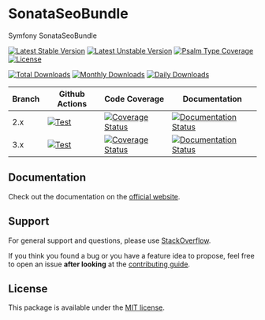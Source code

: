 <!--
DO NOT EDIT THIS FILE!

It's auto-generated by sonata-project/dev-kit package.
-->

# SonataSeoBundle

Symfony SonataSeoBundle

[![Latest Stable Version](https://poser.pugx.org/sonata-project/seo-bundle/v/stable)](https://packagist.org/packages/sonata-project/seo-bundle)
[![Latest Unstable Version](https://poser.pugx.org/sonata-project/seo-bundle/v/unstable)](https://packagist.org/packages/sonata-project/seo-bundle)
[![Psalm Type Coverage][shepherd_stable_badge]][shepherd_stable_link]
[![License](https://poser.pugx.org/sonata-project/seo-bundle/license)](https://packagist.org/packages/sonata-project/seo-bundle)

[![Total Downloads](https://poser.pugx.org/sonata-project/seo-bundle/downloads)](https://packagist.org/packages/sonata-project/seo-bundle)
[![Monthly Downloads](https://poser.pugx.org/sonata-project/seo-bundle/d/monthly)](https://packagist.org/packages/sonata-project/seo-bundle)
[![Daily Downloads](https://poser.pugx.org/sonata-project/seo-bundle/d/daily)](https://packagist.org/packages/sonata-project/seo-bundle)

Branch | Github Actions | Code Coverage | Documentation |
------ | -------------- | ------------- | ------------- |
2.x    | [![Test][test_stable_badge]][test_stable_link]     | [![Coverage Status][coverage_stable_badge]][coverage_stable_link]     | [![Documentation Status][documentation_stable_badge]][documentation_stable_link]     |
3.x | [![Test][test_unstable_badge]][test_unstable_link] | [![Coverage Status][coverage_unstable_badge]][coverage_unstable_link] | [![Documentation Status][documentation_unstable_badge]][documentation_unstable_link] |

## Documentation

Check out the documentation on the [official website](https://docs.sonata-project.org/projects/SonataSeoBundle).

## Support

For general support and questions, please use [StackOverflow](http://stackoverflow.com/questions/tagged/sonata).

If you think you found a bug or you have a feature idea to propose, feel free to open an issue
**after looking** at the [contributing guide](CONTRIBUTING.md).

## License

This package is available under the [MIT license](LICENSE).

[test_stable_badge]: https://github.com/sonata-project/SonataSeoBundle/workflows/Test/badge.svg?branch=2.x
[test_stable_link]: https://github.com/sonata-project/SonataSeoBundle/actions?query=workflow:test+branch:2.x
[test_unstable_badge]: https://github.com/sonata-project/SonataSeoBundle/workflows/Test/badge.svg?branch=3.x
[test_unstable_link]: https://github.com/sonata-project/SonataSeoBundle/actions?query=workflow:test+branch:3.x

[coverage_stable_badge]: https://codecov.io/gh/sonata-project/SonataSeoBundle/branch/2.x/graph/badge.svg
[coverage_stable_link]: https://codecov.io/gh/sonata-project/SonataSeoBundle/branch/2.x
[coverage_unstable_badge]: https://codecov.io/gh/sonata-project/SonataSeoBundle/branch/3.x/graph/badge.svg
[coverage_unstable_link]: https://codecov.io/gh/sonata-project/SonataSeoBundle/branch/3.x
[shepherd_stable_badge]: https://shepherd.dev/github/sonata-project/SonataSeoBundle/coverage.svg
[shepherd_stable_link]: https://shepherd.dev/github/sonata-project/SonataSeoBundle

[documentation_stable_badge]: https://readthedocs.org/projects/sonataseobundle/badge/?version=2.x
[documentation_stable_link]: https://docs.sonata-project.org/projects/SonataSeoBundle/en/2.x/?badge=2.x
[documentation_unstable_badge]: https://readthedocs.org/projects/sonataseobundle/badge/?version=3.x
[documentation_unstable_link]: https://docs.sonata-project.org/projects/SonataSeoBundle/en/3.x/?badge=3.x
